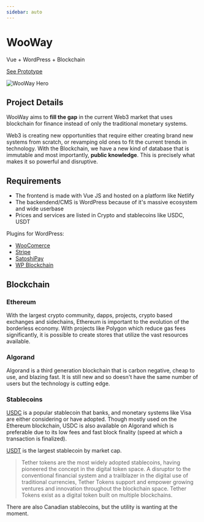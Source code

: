 ```yaml
---
sidebar: auto
---
```


# WooWay
Vue + WordPress + Blockchain

[See Prototype](https://wooway.netlify.app)

![WooWay Hero](/images/work/wooway/wooway-hero.jpg)

## Project Details
WooWay aims to **fill the gap** in the current Web3 market that uses blockchain for finance instead of only the traditional monetary systems. 

Web3 is creating new opportunities that require either creating brand new systems from scratch, or revamping old ones to fit the current trends in technology.  With the Blockchain, we have a new kind of database that is immutable and most importantly, **public knowledge**. This is precisely what makes it so powerful and disruptive.  

## Requirements

- The frontend is made with Vue JS and hosted on a platform like Netlify
- The backendend/CMS is WordPress because of it's massive ecosystem and wide userbase
- Prices and services are listed in Crypto and stablecoins like USDC, USDT

Plugins for WordPress:

- [WooComerce](https://woocommerce.com/)
- [Stripe](https://stripe.com/en-ca)
- [SatoshiPay](https://wordpress.org/plugins/satoshipay/)
- [WP Blockchain](https://wordpress.org/plugins/wp-blockchain/)

## Blockchain

### Ethereum
With the largest crypto community, dapps, projects, crypto based exchanges and sidechains, Ethereum is important to the evolution of the borderless economy.  With projects like Polygon which reduce gas fees significantly, it is possible to create stores that utilize the vast resources available. 

### Algorand
Algorand is a third generation blockchain that is carbon negative, cheap to use, and blazing fast.  It is still new and so doesn't have the same number of users but the technology is cutting edge. 

### Stablecoins

[USDC](https://www.circle.com/en/usdc) is a popular stablecoin that banks, and monetary systems like Visa are either considering or have adopted.  Though mostly used on the Ethereum blockchain, USDC is also available on Algorand which is preferable due to its low fees and fast block finality (speed at which a transaction is finalized). 

[USDT](https://tether.to/en/) is the largest stablecoin by market cap.

>Tether tokens are the most widely adopted stablecoins, having pioneered the concept in the digital token space. A disruptor to the conventional financial system and a trailblazer in the digital use of traditional currencies, Tether Tokens support and empower growing ventures and innovation throughout the blockchain space. Tether Tokens exist as a digital token built on multiple blockchains.

There are also Canadian stablecoins, but the utility is wanting at the moment.  


